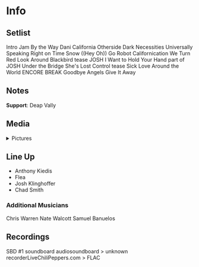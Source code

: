 # Info

## Setlist

Intro Jam
By the Way
Dani California
Otherside
Dark Necessities
Universally Speaking
Right on Time
Snow ((Hey Oh))
Go Robot
Californication
We Turn Red
Look Around
Blackbird tease JOSH
I Want to Hold Your Hand part of JOSH
Under the Bridge
She's Lost Control tease
Sick Love
Around the World
ENCORE BREAK
Goodbye Angels
Give It Away

## Notes

**Support**: Deap Vally

## Media 

<details>
  <summary>Pictures</summary>
  <!--<img alt="Setlist" title="Setlist" src="_.jpg" height="200" />
  <img alt="Clipping" title="Clipping" src="_.jpg" height="200" />
  <img alt="Flyer" title="Flyer" src="_.jpg" height="200" />-->
</details>

## Line Up

* Anthony Kiedis
* Flea
* Josh Klinghoffer
* Chad Smith

### Additional Musicians

Chris Warren  Nate Walcott  Samuel Banuelos

## Recordings

SBD #1
soundboard audiosoundboard > unknown recorderLiveChiliPeppers.com > FLAC